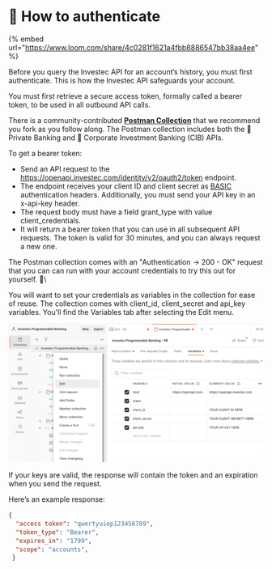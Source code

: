 # 👤 How to authenticate

{% embed url="https://www.loom.com/share/4c0281f1621a4fbb8886547bb38aa4ee" %}

Before you query the Investec API for an account’s history, you must first authenticate. This is how the Investec API safeguards your account.

You must first retrieve a secure access token, formally called a bearer token, to be used in all outbound API calls.

There is a community-contributed [**Postman Collection**](https://www.postman.com/investec-open-api/workspace/programmable-banking/overview) that we recommend you fork as you follow along. The Postman collection includes both the 🏦 Private Banking and 🧰 Corporate Investment Banking (CIB) APIs.

To get a bearer token:

* Send an API request to the https://openapi.investec.com/identity/v2/oauth2/token endpoint.&#x20;
* The endpoint receives your client ID and client secret as [BASIC](https://en.wikipedia.org/wiki/BASIC) authentication headers. Additionally, you must send your API key in an x-api-key header.
* The request body must have a field grant\_type with value client\_credentials.
* It will return a bearer token that you can use in all subsequent API requests. The token is valid for 30 minutes, and you can always request a new one.

The Postman collection comes with an "Authentication -> 200 - OK" request that you can can run with your account credentials to try this out for yourself. 🎉\


You will want to set your credentials as variables in the collection for ease of reuse. The collection comes with client\_id, client\_secret and api\_key variables. You'll find the Variables tab after selecting the Edit menu.

![](<../../.gitbook/assets/image (2).png>)

If your keys are valid, the response will contain the token and an expiration when you send the request.

Here’s an example response:&#x20;

```json
{
  "access token": "qwertyuiop123456789",
  "token_type": "Bearer",
  "expires_in": "1799",
  "scope": "accounts",
 }
```
